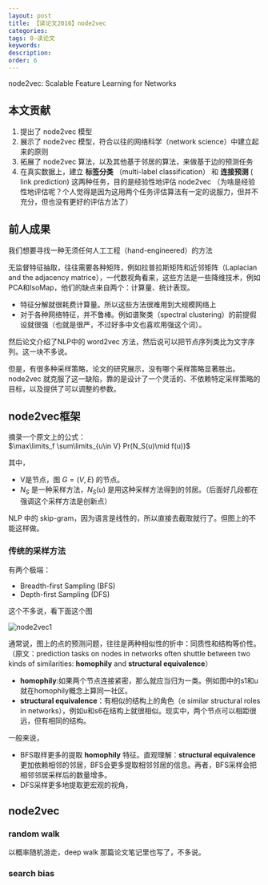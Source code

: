 ```yaml
---
layout: post
title: 【读论文2016】node2vec
categories:
tags: 0-读论文
keywords:
description:
order: 6
---
```


node2vec: Scalable Feature Learning for Networks

## 本文贡献
1. 提出了 node2vec 模型
2. 展示了 node2vec 模型，符合以往的网络科学（network science）中建立起来的原则
3. 拓展了 node2vec 算法，以及其他基于邻居的算法，来做基于边的预测任务
4. 在真实数据上，建立 **标签分类** （multi-label classification） 和 **连接预测** ( link prediction) 这两种任务，目的是经验性地评估 node2vec （为啥是经验性地评估呢？个人觉得是因为这用两个任务评估算法有一定的说服力，但并不充分，但也没有更好的评估方法了）

## 前人成果
我们想要寻找一种无须任何人工工程（hand-engineered）的方法

无监督特征抽取，往往需要各种矩阵，例如拉普拉斯矩阵和近邻矩阵（Laplacian and the adjacency matrice），一代数视角看来，这些方法是一些降维技术，例如PCA和IsoMap，他们的缺点来自两个：计算量、统计表现。
- 特征分解就很耗费计算量。所以这些方法很难用到大规模网络上
- 对于各种网络特征，并不鲁棒。例如谱聚类（spectral clustering）的前提假设就很强（也就是很严，不过好多中文也喜欢用强这个词）。

然后论文介绍了NLP中的 word2vec 方法，然后说可以把节点序列类比为文字序列。这一块不多说。  

但是，有很多种采样策略，论文的研究展示，没有哪个采样策略显著胜出。  
node2vec 就克服了这一缺陷，靠的是设计了一个灵活的、不依赖特定采样策略的目标，以及提供了可以调整的参数。

## node2vec框架

摘录一个原文上的公式：  
$\max\limits_f \sum\limits_{u\in V} Pr(N_S(u)\mid f(u))$  

其中，
- V是节点，图 $G=(V,E)$ 的节点。  
- $N_S$ 是一种采样方法，$N_S(u)$ 是用这种采样方法得到的邻居。（后面好几段都在强调这个采样方法是创新点）

NLP 中的 skip-gram，因为语言是线性的，所以直接去截取就行了。但图上的不能这样做。


### 传统的采样方法
有两个极端：
- Breadth-first Sampling (BFS)
- Depth-first Sampling (DFS)

这个不多说，看下面这个图

![node2vec1](/pictures_for_blog/papers/recommended_system/node2vec1.gif)


通常说，图上的点的预测问题，往往是两种相似性的折中：同质性和结构等价性。  
（原文：prediction tasks on nodes in networks often shuttle between two kinds of similarities: **homophily** and **structural equivalence**）
- **homophily**:如果两个节点连接紧密，那么就应当归为一类。例如图中的s1和u就在homophily概念上算同一社区。
- **structural equivalence**：有相似的结构上的角色（e similar structural roles in networks），例如u和s6在结构上就很相似。现实中，两个节点可以相距很远，但有相同的结构。


一般来说，
- BFS取样更多的提取 **homophily** 特征。直观理解：**structural equivalence** 更加依赖相邻的邻居，BFS会更多提取相邻邻居的信息。再者，BFS采样会把相邻邻居采样后的数量增多。
- DFS采样更多地提取更宏观的视角，


## node2vec
### random walk
以概率随机游走，deep walk 那篇论文笔记里也写了，不多说。

### search bias
